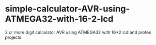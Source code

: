 # simple-calculator-AVR-using-ATMEGA32-with-16-2-lcd
2 or more digit calculator AVR using ATMEGA32 with 16*2 lcd and protes projects
